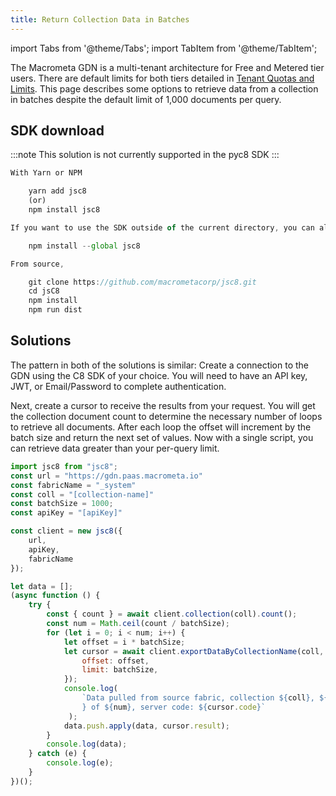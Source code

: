```yaml
---
title: Return Collection Data in Batches
---
```


import Tabs from '@theme/Tabs';
import TabItem from '@theme/TabItem';

The Macrometa GDN is a multi-tenant architecture for Free and Metered tier users. There are default limits for both tiers detailed in [Tenant Quotas and Limits](../references/quotas.md). This page describes some options to retrieve data from a collection in batches despite the default limit of 1,000 documents per query.

## SDK download

:::note
This solution is not currently supported in the pyc8 SDK
:::

<Tabs groupId="operating-systems">
<TabItem value="js" label="Javascript">

```js
With Yarn or NPM

    yarn add jsc8
    (or)
    npm install jsc8

If you want to use the SDK outside of the current directory, you can also install it globally using the `--global` flag:

    npm install --global jsc8

From source,

    git clone https://github.com/macrometacorp/jsc8.git
    cd jsC8
    npm install
    npm run dist
```
</TabItem>
</Tabs>

## Solutions

The pattern in both of the solutions is similar: Create a connection to the GDN using the C8 SDK of your choice. You will need to have an API key, JWT, or Email/Password to complete authentication.

Next, create a cursor to receive the results from your request. You will get the collection document count to determine the necessary number of loops to retrieve all documents. After each loop the offset will increment by the batch size and return the next set of values. Now with a single script, you can retrieve data greater than your per-query limit.

<Tabs groupId="operating-systems">
<TabItem value="js" label="Javascript">

```js
import jsc8 from "jsc8";
const url = "https://gdn.paas.macrometa.io"
const fabricName = "_system"
const coll = "[collection-name]"
const batchSize = 1000;
const apiKey = "[apiKey]"

const client = new jsc8({
    url,
    apiKey,
    fabricName
});

let data = [];
(async function () {
    try {
        const { count } = await client.collection(coll).count();
        const num = Math.ceil(count / batchSize);
        for (let i = 0; i < num; i++) {
            let offset = i * batchSize;
            let cursor = await client.exportDataByCollectionName(coll, {
                offset: offset,
                limit: batchSize,
            });
            console.log(
                `Data pulled from source fabric, collection ${coll}, ${i + 1
                } of ${num}, server code: ${cursor.code}`
             );
            data.push.apply(data, cursor.result);
        }
        console.log(data);
    } catch (e) {
        console.log(e);
    }
})();
```

</TabItem>
</Tabs>
